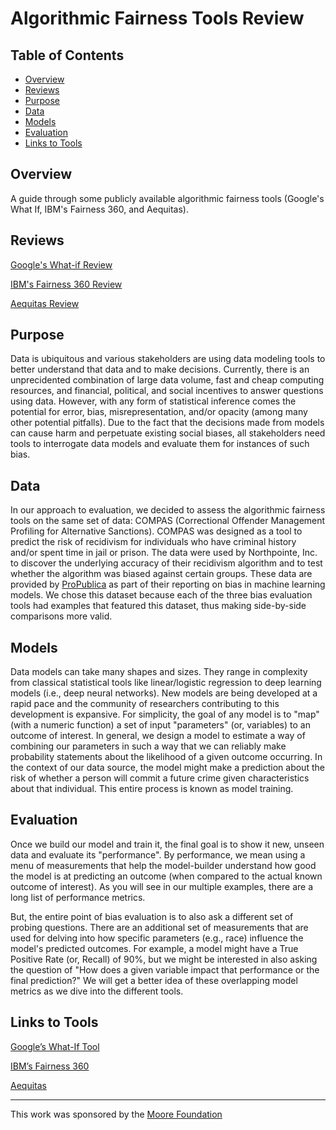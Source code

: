 # Algorithmic Fairness Tools Review

## **Table of Contents**
  - [Overview](#overview)
  - [Reviews](#reviews)
  - [Purpose](#purpose)
  - [Data](#data)
  - [Models](#models)
  - [Evaluation](#evaluation)
  - [Links to Tools](#links-to-tools)
  
## Overview
A guide through some publicly available algorithmic fairness tools (Google's What If, IBM's Fairness 360, and Aequitas).

## Reviews
[Google's What-if Review](Google's%20What-If%20Review.md)

[IBM's Fairness 360 Review](IBM's%20Fairness%20360.md)

[Aequitas Review](Aequitas%20Review.md)


## Purpose
Data is ubiquitous and various stakeholders are using data modeling tools to better understand that data and to make decisions. Currently, there is an unprecidented combination of large data volume, fast and cheap computing resources, and financial, political, and social incentives to answer questions using data. However, with any form of statistical inference comes the potential for error, bias, misrepresentation, and/or opacity (among many other potential pitfalls). Due to the fact that the decisions made from models can cause harm and perpetuate existing social biases, all stakeholders need tools to interrogate data models and evaluate them for instances of such bias. 

## Data
In our approach to evaluation, we decided to assess the algorithmic fairness tools on the same set of data: COMPAS (Correctional Offender Management Profiling for Alternative Sanctions). COMPAS was designed as a tool to predict the risk of recidivism for individuals who have criminal history and/or spent time in jail or prison. The data were used by Northpointe, Inc. to discover the underlying accuracy of their recidivism algorithm and to test whether the algorithm was biased against certain groups. These data are provided by [ProPublica](https://www.propublica.org/datastore/dataset/compas-recidivism-risk-score-data-and-analysis) as part of their reporting on bias in machine learning models. We chose this dataset because each of the three bias evaluation tools had examples that featured this dataset, thus making side-by-side comparisons more valid. 

## Models
Data models can take many shapes and sizes. They range in complexity from classical statistical tools like linear/logistic regression to deep learning models (i.e., deep neural networks). New models are being developed at a rapid pace and the community of researchers contributing to this development is expansive. For simplicity, the goal of any model is to "map" (with a numeric function) a set of input "parameters" (or, variables) to an outcome of interest. In general, we design a model to estimate a way of combining our parameters in such a way that we can reliably make probability statements about the likelihood of a given outcome occurring. In the context of our data source, the model might make a prediction about the risk of whether a person will commit a future crime given characteristics about that individual. This entire process is known as model training. 

## Evaluation
Once we build our model and train it, the final goal is to show it new, unseen data and evaluate its "performance". By performance, we mean using a menu of measurements that help the model-builder understand how good the model is at predicting an outcome (when compared to the actual known outcome of interest). As you will see in our multiple examples, there are a long list of performance metrics. 

But, the entire point of bias evaluation is to also ask a different set of probing questions. There are an additional set of measurements that are used for delving into how specific parameters (e.g., race) influence the model's predicted outcomes. For example, a model might have a True Positive Rate (or, Recall) of 90%, but we might be interested in also asking the question of "How does a given variable impact that performance or the final prediction?" We will get a better idea of these overlapping model metrics as we dive into the different tools. 

## Links to Tools
[Google’s What-If Tool](https://pair-code.github.io/what-if-tool/#demo-panel-all)

[IBM’s Fairness 360](http://aif360.mybluemix.net/)

[Aequitas](http://aequitas.dssg.io)

___
This work was sponsored by the [Moore Foundation](https://www.moore.org)
